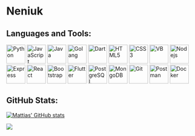 # Neniuk

## Languages and Tools:

<p float="left">
    <img src="./images/python.svg" alt="Python" width="50" height="50">
    <img src="./images/javascript.svg" alt="JavaScript" width="50" height="50">
    <img src="./images/openjdk.svg" alt="Java" width="50" height="50">
    <img src="./images/go.svg" alt="Golang" width="50" height="50">
    <img src="./images/dart.svg" alt="Dart" width="50" height="50">
    <img src="./images/html5.svg" alt="HTML5" width="50" height="50">
    <img src="./images/css3.svg" alt="CSS3" width="50" height="50">
    <img src="./images/visualbasic.svg" alt="VB" width="50" height="50">
    <img src="./images/nodedotjs.svg" alt="Nodejs" width="50" height="50">
    <img src="./images/express.svg" alt="Express" width="50" height="50">
    <img src="./images/react.svg" alt="React" width="50" height="50">
    <img src="./images/bootstrap.svg" alt="Bootstrap" width="50" height="50">
    <img src="./images/flutter.svg" alt="Flutter" width="50" height="50">
    <img src="./images/postgresql.svg" alt="PostgreSQL" width="50" height="50">
    <img src="./images/mongodb.svg" alt="MongoDB" width="50" height="50">
    <img src="./images/git.svg" alt="Git" width="50" height="50">
    <img src="./images/postman.svg" alt="Postman" width="50" height="50">
    <img src="./images/docker.svg" alt="Docker" width="50" height="50">
</p>

## GitHub Stats:

[![Mattias' GitHub stats](https://github-readme-stats.vercel.app/api?username=Neniuk&theme=dark&hide_border=true)](https://github.com/Neniuk/github-readme-stats)

[![](https://visitcount.itsvg.in/api?id=Neniuk&label=Profile%20Views&icon=0&pretty=true&color=0)](https://visitcount.itsvg.in)
